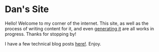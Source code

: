 # Dan's Site

Hello! Welcome to my corner of the internet. This site, as well as the process of writing content for it, and even [generating it](https://github.com/MayerDaniel/staticsite) are all works in progress. Thanks for stopping by!


I have a few technical blog posts [here!](/blog/). Enjoy.

